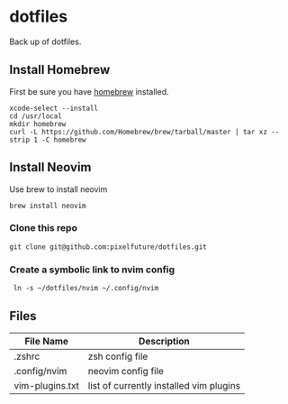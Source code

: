 # dotfiles

Back up of dotfiles.


## Install Homebrew
First be sure you have [homebrew] installed.

```
xcode-select --install
cd /usr/local
mkdir homebrew 
curl -L https://github.com/Homebrew/brew/tarball/master | tar xz --strip 1 -C homebrew
```

[homebrew]: https://docs.brew.sh/Installation

## Install Neovim
Use brew to install neovim
```
brew install neovim
```

### Clone this repo
```
git clone git@github.com:pixelfuture/dotfiles.git
```

### Create a symbolic link to nvim config
```
 ln -s ~/dotfiles/nvim ~/.config/nvim
```

## Files
| File Name       | Description                             |
|-----------------|-----------------------------------------|
| .zshrc          | zsh config file                         |
| .config/nvim    | neovim config file                      |
| vim-plugins.txt | list of currently installed vim plugins |
